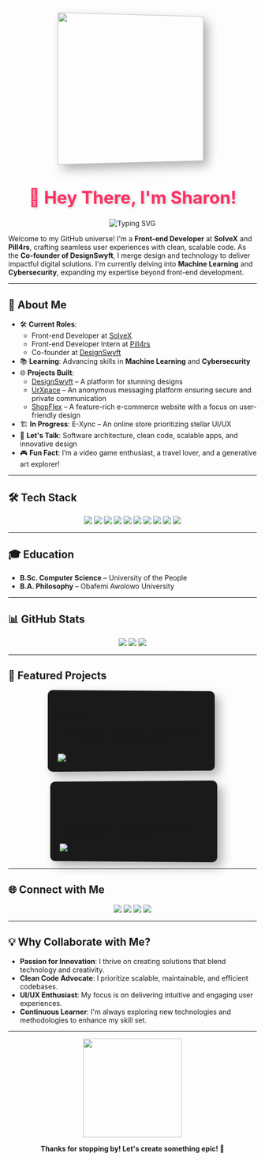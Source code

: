 <div align="center">
  <img src="https://media.giphy.com/media/qgQUggAC3Pfv687qPC/giphy.gif" width="300" style="transform: perspective(1000px) rotateY(10deg); box-shadow: 10px 10px 20px rgba(0,0,0,0.3);"/>
  <h1 style="font-size: 2.5em; color: #ff2e63; text-shadow: 2px 2px 4px rgba(0,0,0,0.2);">👋 Hey There, I'm Sharon!</h1>
  <p>
    <img src="https://readme-typing-svg.herokuapp.com?font=Fira+Code&color=FF2E63&size=20&center=true&vCenter=true&width=500&lines=Front-end+Engineer+%7C+UI/UX+Designer;Next.js+%26+Tailwind+CSS+Specialist;Co-founder+at+DesignSwyft;Exploring+ML+%26+Cybersecurity;From+Nigeria+with+💖" alt="Typing SVG" />
  </p>
</div>

Welcome to my GitHub universe! I'm a **Front-end Developer** at **SolveX** and **Pill4rs**, crafting seamless user experiences with clean, scalable code. As the **Co-founder of DesignSwyft**, I merge design and technology to deliver impactful digital solutions. I'm currently delving into **Machine Learning** and **Cybersecurity**, expanding my expertise beyond front-end development.

---

## 🌟 About Me

- 🛠 **Current Roles**:
  - Front-end Developer at [SolveX](https://solvex.com)
  - Front-end Developer Intern at [Pill4rs](https://pill4rs.com)
  - Co-founder at [DesignSwyft](https://www.designswyft.co)
- 📚 **Learning**: Advancing skills in **Machine Learning** and **Cybersecurity**
- 🌐 **Projects Built**:
  - [DesignSwyft](https://www.designswyft.co) – A platform for stunning designs
  - [UrXpace](https://www.urxpace.online) – An anonymous messaging platform ensuring secure and private communication
  - [ShopFlex](https://sharonsoul.github.io/E-commerce/) – A feature-rich e-commerce website with a focus on user-friendly design
- 🏗 **In Progress**: E-Xync – An online store prioritizing stellar UI/UX
- 💬 **Let's Talk**: Software architecture, clean code, scalable apps, and innovative design
- 🎮 **Fun Fact**: I’m a video game enthusiast, a travel lover, and a generative art explorer!

---

## 🛠 Tech Stack

<div align="center">
  <img src="https://img.shields.io/badge/JavaScript-F7DF1E?style=for-the-badge&logo=javascript&logoColor=black" />
  <img src="https://img.shields.io/badge/React-61DAFB?style=for-the-badge&logo=react&logoColor=black" />
  <img src="https://img.shields.io/badge/Next.js-000000?style=for-the-badge&logo=nextdotjs&logoColor=white" />
  <img src="https://img.shields.io/badge/Tailwind_CSS-38B2AC?style=for-the-badge&logo=tailwind-css&logoColor=white" />
  <img src="https://img.shields.io/badge/Node.js-339933?style=for-the-badge&logo=nodedotjs&logoColor=white" />
  <img src="https://img.shields.io/badge/Python-3776AB?style=for-the-badge&logo=python&logoColor=white" />
  <img src="https://img.shields.io/badge/Django-092E20?style=for-the-badge&logo=django&logoColor=white" />
  <img src="https://img.shields.io/badge/Git-F05032?style=for-the-badge&logo=git&logoColor=white" />
  <img src="https://img.shields.io/badge/VS_Code-007ACC?style=for-the-badge&logo=visualstudiocode&logoColor=white" />
  <img src="https://img.shields.io/badge/Docker-2496ED?style=for-the-badge&logo=docker&logoColor=white" />
</div>

---

## 🎓 Education

- **B.Sc. Computer Science** – University of the People
- **B.A. Philosophy** – Obafemi Awolowo University

---

## 📊 GitHub Stats

<div align="center">
  <img src="https://github-readme-stats.vercel.app/api?username=SharonSoul&theme=radical&show_icons=true&hide_border=true&count_private=true" />
  <img src="https://github-readme-streak-stats.herokuapp.com/?user=SharonSoul&theme=radical&hide_border=true" />
  <img src="https://github-readme-stats.vercel.app/api/top-langs/?username=SharonSoul&theme=radical&show_icons=true&hide_border=true&layout=compact" />
</div>

---

## 🚀 Featured Projects

<div style="display: flex; justify-content: center; gap: 20px; flex-wrap: wrap;">
  <div style="background: #1a1a1a; padding: 20px; border-radius: 10px; width: 300px; transform: perspective(1000px) rotateY(5deg); box-shadow: 10px 10px 20px rgba(0,0,0,0.3);">
    <h3>UrXpace</h3>
    <p>An anonymous messaging platform ensuring secure and private communication.</p>
    <a href="https://www.urxpace.online"><img src="https://img.shields.io/badge/Visit-FF2E63?style=for-the-badge&logo=web&logoColor=white" /></a>
  </div>
  <div style="background: #1a1a1a; padding: 20px; border-radius: 10px; width: 300px; transform: perspective(1000px) rotateY(-5deg); box-shadow: 10px 10px 20px rgba(0,0,0,0.3);">
    <h3>ShopFlex</h3>
    <p>A feature-rich e-commerce website with a focus on user-friendly design.</p>
    <a href="https://sharonsoul.github.io/E-commerce/"><img src="https://img.shields.io/badge/Visit-FF2E63?style=for-the-badge&logo=web&logoColor=white" /></a>
  </div>
</div>

---

## 🌐 Connect with Me

<div align="center">
  <a href="https://www.linkedin.com/in/sharon-olaitan-3b357223a/"><img src="https://img.shields.io/badge/LinkedIn-0A66C2?style=for-the-badge&logo=linkedin&logoColor=white" /></a>
  <a href="https://twitter.com/soul_sharon"><img src="https://img.shields.io/badge/Twitter-1DA1F2?style=for-the-badge&logo=twitter&logoColor=white" /></a>
  <a href="https://sharon-portfolio.vercel.app/"><img src="https://img.shields.io/badge/Portfolio-000000?style=for-the-badge&logo=vercel&logoColor=white" /></a>
  <a href="mailto:olaitansharom1@gmail.com"><img src="https://img.shields.io/badge/Email-D14836?style=for-the-badge&logo=gmail&logoColor=white" /></a>
</div>

---

## 💡 Why Collaborate with Me?

- **Passion for Innovation**: I thrive on creating solutions that blend technology and creativity.
- **Clean Code Advocate**: I prioritize scalable, maintainable, and efficient codebases.
- **UI/UX Enthusiast**: My focus is on delivering intuitive and engaging user experiences.
- **Continuous Learner**: I'm always exploring new technologies and methodologies to enhance my skill set.

---

<div align="center">
  <img src="https://media.giphy.com/media/LmNwrBhejkK9EFP504/giphy.gif" width="200"/>
  <p><strong>Thanks for stopping by! Let's create something epic! 🌟</strong></p>
</div>
